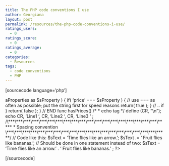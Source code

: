 ```yaml
---
title: The PHP code conventions I use
author: Georgiana
layout: post
permalink: /resources/the-php-code-conventions-i-use/
ratings_users:
  - 0
ratings_score:
  - 0
ratings_average:
  - 0
categories:
  - Resources
tags:
  - code conventions
  - PHP
---
```

[sourcecode language=&#8217;php&#8217;]

<?php
// Did you notice the full-style opening PHP tags?

/**************************************************************
 * Variable Naming conventions
 *************************************************************
 * - Use data type as prefix inside the name
 *          Eg: $sName instead of just $name
 * - Try to use as descriptive names as possible
 *         Eg: $arProductList instead of just $arList
 **************************************************************/

/**************************************************************
 * Basic Datatypes conventions
 **************************************************************/

// Strings
$sName = "tekkie.ro";

// Integers
$iYear = 2004;

// Floats
$fAccountValue = 12.34;

// Booleans
$bCheck = true;

// Objects
$oProduct = new Product( $iProductId );

// Arrays
$aProperties = array ('1', '2', '3');

/**************************************************************
* Spacing convention
**************************************************************/

$iSum = $iNumber1 + $iNumber2;
$sSum = $iNumber1 . $iNumber2; // space dot space before and after a variable
$sSum = ' Here we add a number ' . $iNumber1; // quote space dot space after a string
$sSum = $iNumber2 . ' Here we add a number '; // space dot space quote before a string

/*
* Function definition convention
*
* A comment describing the function should precede its declaration.
* Begin with a slash followed by two stars.
* Give a one-line function synopsis, then a brief explanation.
*/

/**
 * bool hasPrices (obj oProduct [, bool bAlwaysTrue])
 * 
 * @param Product the product we chack for prices
 * @param boolean 
 * @return true if the Product has prices, false otherwise
*/

function hasPrices( $oProduct, $bAlwaysTrue = false ) {
    if ($bAlwaysTrue) return true;
    foreach ($oProduct->aProperties as $sProperty ) {

  
if( &#8216;price&#8217; === $sProperty ) { // use === as often as possible; put the string first for speed reasons  
return( true );  
} // .. if  
}  
return( false );  
} // END func hasPrices()

/*  
* echo tag  
*/

define (CR, &#8220;\n&#8221;);

echo 

CR, &#8216;Line1  
&#8216;,

CR, &#8216;Line2  
&#8216;,

CR, &#8216;Line3  
&#8216;  
;

/\***\***\***\***\***\***\***\***\***\***\***\***\***\***\***\***\***\***\***\*****  
* Spacing convention  
\***\***\***\***\***\***\***\***\***\***\***\***\***\***\***\***\***\***\***\*****/

// Code like this:

$sText = &#8216;Time flies like an arrow.&#8217;;  
$sText .= &#8216; Fruit flies like bananas.&#8217;;

// Should be done in one statement instead of two:

$sText =  
&#8216;Time flies like an arrow.&#8217; .  
&#8216; Fruit flies like bananas.&#8217;  
;

?>  
[/sourcecode]